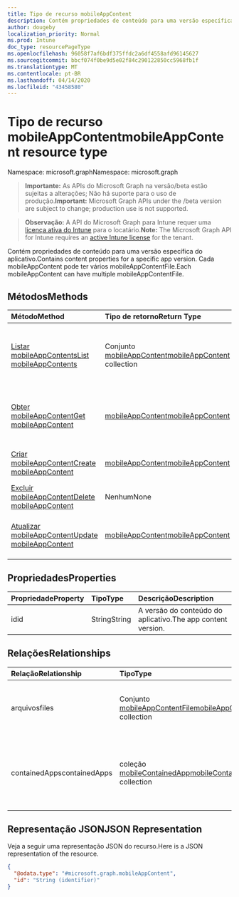 ```yaml
---
title: Tipo de recurso mobileAppContent
description: Contém propriedades de conteúdo para uma versão específica do aplicativo. Cada mobileAppContent pode ter vários mobileAppContentFile.
author: dougeby
localization_priority: Normal
ms.prod: Intune
doc_type: resourcePageType
ms.openlocfilehash: 96058f7af6bdf375ffdc2a6df4558afd96145627
ms.sourcegitcommit: bbcf074f0be9d5e02f84c290122850cc5968fb1f
ms.translationtype: MT
ms.contentlocale: pt-BR
ms.lasthandoff: 04/14/2020
ms.locfileid: "43458580"
---
```

# <a name="mobileappcontent-resource-type"></a><span data-ttu-id="0053f-104">Tipo de recurso mobileAppContent</span><span class="sxs-lookup"><span data-stu-id="0053f-104">mobileAppContent resource type</span></span>

<span data-ttu-id="0053f-105">Namespace: microsoft.graph</span><span class="sxs-lookup"><span data-stu-id="0053f-105">Namespace: microsoft.graph</span></span>

> <span data-ttu-id="0053f-106">**Importante:** As APIs do Microsoft Graph na versão/beta estão sujeitas a alterações; Não há suporte para o uso de produção.</span><span class="sxs-lookup"><span data-stu-id="0053f-106">**Important:** Microsoft Graph APIs under the /beta version are subject to change; production use is not supported.</span></span>

> <span data-ttu-id="0053f-107">**Observação:** A API do Microsoft Graph para Intune requer uma [licença ativa do Intune](https://go.microsoft.com/fwlink/?linkid=839381) para o locatário.</span><span class="sxs-lookup"><span data-stu-id="0053f-107">**Note:** The Microsoft Graph API for Intune requires an [active Intune license](https://go.microsoft.com/fwlink/?linkid=839381) for the tenant.</span></span>

<span data-ttu-id="0053f-108">Contém propriedades de conteúdo para uma versão específica do aplicativo.</span><span class="sxs-lookup"><span data-stu-id="0053f-108">Contains content properties for a specific app version.</span></span> <span data-ttu-id="0053f-109">Cada mobileAppContent pode ter vários mobileAppContentFile.</span><span class="sxs-lookup"><span data-stu-id="0053f-109">Each mobileAppContent can have multiple mobileAppContentFile.</span></span>

## <a name="methods"></a><span data-ttu-id="0053f-110">Métodos</span><span class="sxs-lookup"><span data-stu-id="0053f-110">Methods</span></span>
|<span data-ttu-id="0053f-111">Método</span><span class="sxs-lookup"><span data-stu-id="0053f-111">Method</span></span>|<span data-ttu-id="0053f-112">Tipo de retorno</span><span class="sxs-lookup"><span data-stu-id="0053f-112">Return Type</span></span>|<span data-ttu-id="0053f-113">Descrição</span><span class="sxs-lookup"><span data-stu-id="0053f-113">Description</span></span>|
|:---|:---|:---|
|[<span data-ttu-id="0053f-114">Listar mobileAppContents</span><span class="sxs-lookup"><span data-stu-id="0053f-114">List mobileAppContents</span></span>](../api/intune-apps-mobileappcontent-list.md)|<span data-ttu-id="0053f-115">Conjunto [mobileAppContent](../resources/intune-apps-mobileappcontent.md)</span><span class="sxs-lookup"><span data-stu-id="0053f-115">[mobileAppContent](../resources/intune-apps-mobileappcontent.md) collection</span></span>|<span data-ttu-id="0053f-116">Listar propriedades e relações de objetos de [mobileAppContent](../resources/intune-apps-mobileappcontent.md).</span><span class="sxs-lookup"><span data-stu-id="0053f-116">List properties and relationships of the [mobileAppContent](../resources/intune-apps-mobileappcontent.md) objects.</span></span>|
|[<span data-ttu-id="0053f-117">Obter mobileAppContent</span><span class="sxs-lookup"><span data-stu-id="0053f-117">Get mobileAppContent</span></span>](../api/intune-apps-mobileappcontent-get.md)|[<span data-ttu-id="0053f-118">mobileAppContent</span><span class="sxs-lookup"><span data-stu-id="0053f-118">mobileAppContent</span></span>](../resources/intune-apps-mobileappcontent.md)|<span data-ttu-id="0053f-119">Ler propriedades e relações de objetos de [mobileAppContent](../resources/intune-apps-mobileappcontent.md).</span><span class="sxs-lookup"><span data-stu-id="0053f-119">Read properties and relationships of the [mobileAppContent](../resources/intune-apps-mobileappcontent.md) object.</span></span>|
|[<span data-ttu-id="0053f-120">Criar mobileAppContent</span><span class="sxs-lookup"><span data-stu-id="0053f-120">Create mobileAppContent</span></span>](../api/intune-apps-mobileappcontent-create.md)|[<span data-ttu-id="0053f-121">mobileAppContent</span><span class="sxs-lookup"><span data-stu-id="0053f-121">mobileAppContent</span></span>](../resources/intune-apps-mobileappcontent.md)|<span data-ttu-id="0053f-122">Criar um novo objeto de [mobileAppContent](../resources/intune-apps-mobileappcontent.md).</span><span class="sxs-lookup"><span data-stu-id="0053f-122">Create a new [mobileAppContent](../resources/intune-apps-mobileappcontent.md) object.</span></span>|
|[<span data-ttu-id="0053f-123">Excluir mobileAppContent</span><span class="sxs-lookup"><span data-stu-id="0053f-123">Delete mobileAppContent</span></span>](../api/intune-apps-mobileappcontent-delete.md)|<span data-ttu-id="0053f-124">Nenhum</span><span class="sxs-lookup"><span data-stu-id="0053f-124">None</span></span>|<span data-ttu-id="0053f-125">Excluir [mobileAppContent](../resources/intune-apps-mobileappcontent.md).</span><span class="sxs-lookup"><span data-stu-id="0053f-125">Deletes a [mobileAppContent](../resources/intune-apps-mobileappcontent.md).</span></span>|
|[<span data-ttu-id="0053f-126">Atualizar mobileAppContent</span><span class="sxs-lookup"><span data-stu-id="0053f-126">Update mobileAppContent</span></span>](../api/intune-apps-mobileappcontent-update.md)|[<span data-ttu-id="0053f-127">mobileAppContent</span><span class="sxs-lookup"><span data-stu-id="0053f-127">mobileAppContent</span></span>](../resources/intune-apps-mobileappcontent.md)|<span data-ttu-id="0053f-128">Atualizar as propriedades de um objeto de [mobileAppContent](../resources/intune-apps-mobileappcontent.md).</span><span class="sxs-lookup"><span data-stu-id="0053f-128">Update the properties of a [mobileAppContent](../resources/intune-apps-mobileappcontent.md) object.</span></span>|

## <a name="properties"></a><span data-ttu-id="0053f-129">Propriedades</span><span class="sxs-lookup"><span data-stu-id="0053f-129">Properties</span></span>
|<span data-ttu-id="0053f-130">Propriedade</span><span class="sxs-lookup"><span data-stu-id="0053f-130">Property</span></span>|<span data-ttu-id="0053f-131">Tipo</span><span class="sxs-lookup"><span data-stu-id="0053f-131">Type</span></span>|<span data-ttu-id="0053f-132">Descrição</span><span class="sxs-lookup"><span data-stu-id="0053f-132">Description</span></span>|
|:---|:---|:---|
|<span data-ttu-id="0053f-133">id</span><span class="sxs-lookup"><span data-stu-id="0053f-133">id</span></span>|<span data-ttu-id="0053f-134">String</span><span class="sxs-lookup"><span data-stu-id="0053f-134">String</span></span>|<span data-ttu-id="0053f-135">A versão do conteúdo do aplicativo.</span><span class="sxs-lookup"><span data-stu-id="0053f-135">The app content version.</span></span>|

## <a name="relationships"></a><span data-ttu-id="0053f-136">Relações</span><span class="sxs-lookup"><span data-stu-id="0053f-136">Relationships</span></span>
|<span data-ttu-id="0053f-137">Relação</span><span class="sxs-lookup"><span data-stu-id="0053f-137">Relationship</span></span>|<span data-ttu-id="0053f-138">Tipo</span><span class="sxs-lookup"><span data-stu-id="0053f-138">Type</span></span>|<span data-ttu-id="0053f-139">Descrição</span><span class="sxs-lookup"><span data-stu-id="0053f-139">Description</span></span>|
|:---|:---|:---|
|<span data-ttu-id="0053f-140">arquivos</span><span class="sxs-lookup"><span data-stu-id="0053f-140">files</span></span>|<span data-ttu-id="0053f-141">Conjunto [mobileAppContentFile](../resources/intune-apps-mobileappcontentfile.md)</span><span class="sxs-lookup"><span data-stu-id="0053f-141">[mobileAppContentFile](../resources/intune-apps-mobileappcontentfile.md) collection</span></span>|<span data-ttu-id="0053f-142">A lista dos arquivos desta versão de conteúdo do aplicativo.</span><span class="sxs-lookup"><span data-stu-id="0053f-142">The list of files for this app content version.</span></span>|
|<span data-ttu-id="0053f-143">containedApps</span><span class="sxs-lookup"><span data-stu-id="0053f-143">containedApps</span></span>|<span data-ttu-id="0053f-144">coleção [mobileContainedApp](../resources/intune-apps-mobilecontainedapp.md)</span><span class="sxs-lookup"><span data-stu-id="0053f-144">[mobileContainedApp](../resources/intune-apps-mobilecontainedapp.md) collection</span></span>|<span data-ttu-id="0053f-145">A coleção de aplicativos contidos em um MobileLobApp que atua como um pacote.</span><span class="sxs-lookup"><span data-stu-id="0053f-145">The collection of contained apps in a MobileLobApp acting as a package.</span></span>|

## <a name="json-representation"></a><span data-ttu-id="0053f-146">Representação JSON</span><span class="sxs-lookup"><span data-stu-id="0053f-146">JSON Representation</span></span>
<span data-ttu-id="0053f-147">Veja a seguir uma representação JSON do recurso.</span><span class="sxs-lookup"><span data-stu-id="0053f-147">Here is a JSON representation of the resource.</span></span>
<!-- {
  "blockType": "resource",
  "keyProperty": "id",
  "@odata.type": "microsoft.graph.mobileAppContent"
}
-->
``` json
{
  "@odata.type": "#microsoft.graph.mobileAppContent",
  "id": "String (identifier)"
}
```



